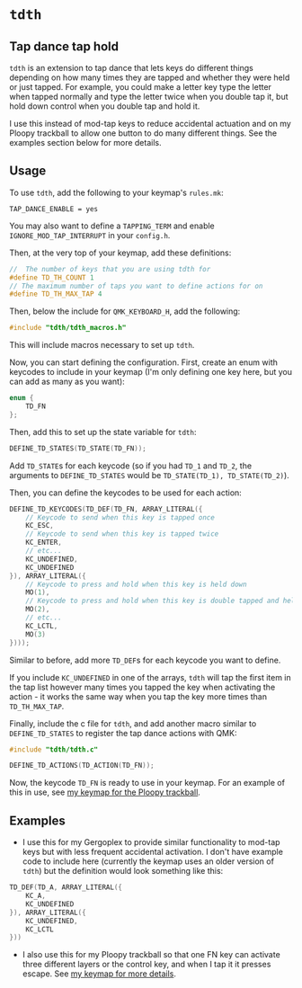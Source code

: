 # `tdth`
## Tap dance tap hold

`tdth` is  an extension to tap dance that lets keys do different things depending on how many times they are tapped and whether they were held or just tapped. For example, you could make a letter key type the letter when tapped normally and type the letter twice when you double tap it, but hold down control when you double tap and hold it.

I use this instead of mod-tap keys to reduce accidental actuation and on my Ploopy trackball to allow one button to do many different things. See the examples section below for more details.

## Usage

To use `tdth`, add the following to your keymap's `rules.mk`:

```
TAP_DANCE_ENABLE = yes
```

You may also want to define a `TAPPING_TERM` and enable `IGNORE_MOD_TAP_INTERRUPT` in your `config.h`.

Then, at the very top of your keymap, add these definitions:

```c
//  The number of keys that you are using tdth for
#define TD_TH_COUNT 1
// The maximum number of taps you want to define actions for on
#define TD_TH_MAX_TAP 4
```

Then, below the include for `QMK_KEYBOARD_H`, add the following:

```c
#include "tdth/tdth_macros.h"
```

This will include macros necessary to set up `tdth`.

Now, you can start defining the configuration. First, create an enum with keycodes to include in your keymap (I'm only defining one key here, but you can add as many as you want):

```c
enum {
    TD_FN
};
```

Then, add this to set up the state variable for `tdth`:

```c
DEFINE_TD_STATES(TD_STATE(TD_FN));
```

Add `TD_STATE`s for each keycode (so if you had `TD_1` and `TD_2`, the arguments to `DEFINE_TD_STATES` would be `TD_STATE(TD_1), TD_STATE(TD_2)`).

Then, you can define the keycodes to be used for each action:

```c
DEFINE_TD_KEYCODES(TD_DEF(TD_FN, ARRAY_LITERAL({
    // Keycode to send when this key is tapped once
    KC_ESC,
    // Keycode to send when this key is tapped twice
    KC_ENTER,
    // etc...
    KC_UNDEFINED,
    KC_UNDEFINED
}), ARRAY_LITERAL({
    // Keycode to press and hold when this key is held down
    MO(1),
    // Keycode to press and hold when this key is double tapped and held down
    MO(2),
    // etc...
    KC_LCTL,
    MO(3)
})));
```

Similar to before, add more `TD_DEF`s for each keycode you want to define.

If you include `KC_UNDEFINED` in one of the arrays, `tdth` will tap the first item in the tap list however many times you tapped the key when activating the action - it works the same way when you tap the key more times than `TD_TH_MAX_TAP`.

Finally, include the c file for `tdth`, and add another macro similar to `DEFINE_TD_STATES` to register the tap dance actions with QMK:

```c
#include "tdth/tdth.c"

DEFINE_TD_ACTIONS(TD_ACTION(TD_FN));
```

Now, the keycode `TD_FN` is ready to use in your keymap. For an example of this in use, see [my keymap for the Ploopy trackball](/keyboards/ploopyco/trackball/keymaps/merlin04/keymap.c).

## Examples

- I use this for my Gergoplex to provide similar functionality to mod-tap keys but with less frequent accidental activation. I don't have example code to include here (currently the keymap uses an older version of `tdth`) but the definition would look something like this:

```c
TD_DEF(TD_A, ARRAY_LITERAL({
    KC_A,
    KC_UNDEFINED
}), ARRAY_LITERAL({
    KC_UNDEFINED,
    KC_LCTL
}))
```

- I also use this for my Ploopy trackball so that one FN key can activate three different layers or the control key, and when I tap it it presses escape. See [my keymap for more details](/keyboards/ploopyco/trackball/keymaps/merlin04/keymap.c).

